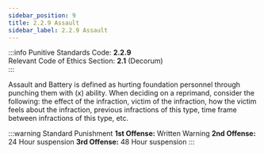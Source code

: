 ```yaml
---
sidebar_position: 9
title: 2.2.9 Assault
sidebar_label: 2.2.9 Assault
---
```


:::info
Punitive Standards Code: <TextColor color="#E46C07">**2.2.9**</TextColor> <br />
Relevant Code of Ethics Section: <TextColor color="#21E006">**2.1**</TextColor> (Decorum) <br />
:::

Assault and Battery is defined as hurting foundation personnel through punching them with (x) ability. When deciding on a reprimand, consider the following: the effect of the infraction, victim of the infraction, how the victim feels about the infraction, previous infractions of this type, time frame between infractions of this type, etc. 

:::warning Standard Punishment
**1st Offense:** Written Warning
**2nd Offense:** 24 Hour suspension
**3rd Offense:** 48 Hour suspension
:::